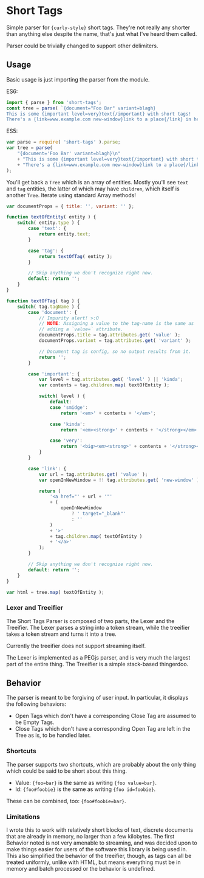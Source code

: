 Short Tags
==========

Simple parser for `{curly-style}` short tags.  They're not really any shorter than anything else despite the name, that's just what I've heard them called.

Parser could be trivially changed to support other delimiters.



Usage
-----

Basic usage is just importing the parser from the module.

ES6:

```js
import { parse } from 'short-tags';
const tree = parse( `{document="Foo Bar" variant=blagh}
This is some {important level=very}text{/important} with short tags!
There's a {link=www.example.com new-window}link to a place{/link} in here.` );
```

ES5:

```js
var parse = require( 'short-tags' ).parse;
var tree = parse(
	"{document='Foo Bar' variant=blagh}\n"
	+ "This is some {important level=very}text{/important} with short tags!\n"
	+ "There's a {link=www.example.com new-window}link to a place{/link} in here."
);
```

You'll get back a `Tree` which is an array of entities.  Mostly you'll see `text` and `tag` entities, the latter of which may have `children`, which itself is another `Tree`.  Iterate using standard Array methods!

```js
var documentProps = { title: '', variant: '' };

function textOfEntity( entity ) {
	switch( entity.type ) {
		case 'text': {
			return entity.text;
		}

		case 'tag': {
			return textOfTag( entity );
		}

		// Skip anything we don't recognize right now.
		default: return '';
	}
}

function textOfTag( tag ) {
	switch( tag.tagName ) {
		case 'document': {
			// Impurity alert! >:O
			// NOTE: Assigning a value to the tag-name is the same as
			// adding a `value=` attribute.
			documentProps.title = tag.attributes.get( 'value' );
			documentProps.variant = tag.attributes.get( 'variant' );

			// Document tag is config, so no output results from it.
			return '';
		}

		case 'important': {
			var level = tag.attributes.get( 'level' ) || 'kinda';
			var contents = tag.children.map( textOfEntity );

			switch( level ) {
				default:
				case 'smidge':
					return '<em>' + contents + '</em>';

				case 'kinda':
					return '<em><strong>' + contents + '</strong></em>';

				case 'very':
					return '<big><em><strong>' + contents + '</strong></em></big>';
			}
		}

		case 'link': {
			var url = tag.attributes.get( 'value' );
			var openInNewWindow = !! tag.attributes.get( 'new-window' );

			return (
				'<a href="' + url + '"'
				+ (
					openInNewWindow
						? ' target="_blank"'
						: ''
				)
				+ '>'
				+ tag.children.map( textOfEntity )
				+ '</a>'
			);
		}

		// Skip anything we don't recognize right now.
		default: return '';
	}
}

var html = tree.map( textOfEntity );
```


### Lexer and Treeifier

The Short Tags Parser is composed of two parts, the Lexer and the Treeifier.  The Lexer parses a string into a token stream, while the treeifier takes a token stream and turns it into a tree.

Currently the treeifier does not support streaming itself.

The Lexer is implemented as a PEGjs parser, and is very much the largest part of the entire thing.  The Treeifier is a simple stack-based thingerdoo.



Behavior
--------

The parser is meant to be forgiving of user input.  In particular, it displays the following behaviors:
- Open Tags which don't have a corresponding Close Tag are assumed to be Empty Tags.
- Close Tags which don't have a corresponding Open Tag are left in the Tree as is, to be handled later.


### Shortcuts

The parser supports two shortcuts, which are probably about the only thing which could be said to be short about this thing.

- Value: `{foo=bar}` is the same as writing `{foo value=bar}`.
- Id: `{foo#foobie}` is the same as writing `{foo id=foobie}`.

These can be combined, too: `{foo#foobie=bar}`.


### Limitations

I wrote this to work with relatively short blocks of text, discrete documents that are already in memory, no larger than a few kilobytes.  The first Behavior noted is not very amenable to streaming, and was decided upon to make things easier for users of the software this library is being used in.  This also simplified the behavior of the treeifier, though, as tags can all be treated uniformly, unlike with HTML, but means everything must be in memory and batch processed or the behavior is undefined.
